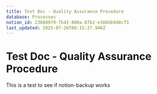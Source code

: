 ```yaml
---
title: Test Doc - Quality Assurance Procedure
database: Processes
notion_id: 23880979-7b42-800a-87b2-e160db9d0cf3
last_updated: 2025-07-26T08:15:27.946Z
---
```


# Test Doc - Quality Assurance Procedure


This is a test to see if notion-backup works

